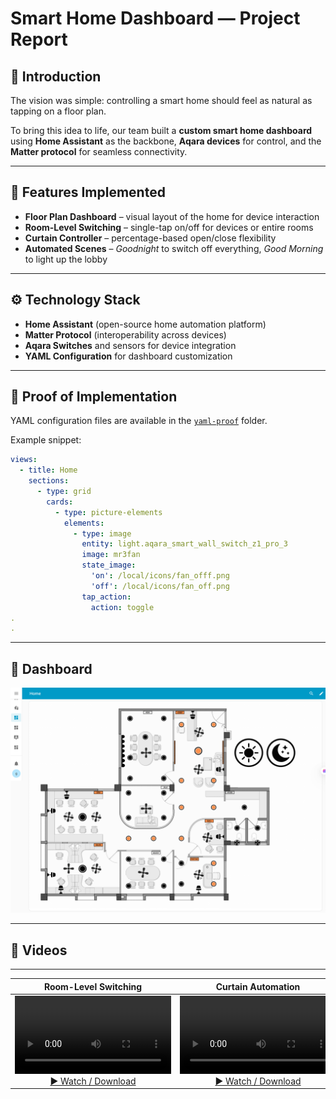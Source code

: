 # Smart Home Dashboard — Project Report

## 🌟 Introduction
The vision was simple: controlling a smart home should feel as natural as tapping on a floor plan.  

To bring this idea to life, our team built a **custom smart home dashboard** using **Home Assistant** as the backbone, **Aqara devices** for control, and the **Matter protocol** for seamless connectivity.  

---

## 🏡 Features Implemented
- **Floor Plan Dashboard** – visual layout of the home for device interaction  
- **Room-Level Switching** – single-tap on/off for devices or entire rooms  
- **Curtain Controller** – percentage-based open/close flexibility  
- **Automated Scenes** – *Goodnight* to switch off everything, *Good Morning* to light up the lobby  

---

## ⚙️ Technology Stack
- **Home Assistant** (open-source home automation platform)  
- **Matter Protocol** (interoperability across devices)  
- **Aqara Switches** and sensors for device integration  
- **YAML Configuration** for dashboard customization  

---

## 📂 Proof of Implementation
YAML configuration files are available in the [`yaml-proof`](../yaml-proof/floor_plan.yaml) folder.  

Example snippet:

```yaml
views:
  - title: Home
    sections:
      - type: grid
        cards:
          - type: picture-elements
            elements:
              - type: image
                entity: light.aqara_smart_wall_switch_z1_pro_3
                image: mr3fan
                state_image:
                  'on': /local/icons/fan_offf.png
                  'off': /local/icons/fan_off.png
                tap_action:
                  action: toggle
.
.
```
---

## 📸 Dashboard
![Dashboard Preview](../images/dashboard.png)


---


## 🎥 Videos


---

<div align="center">

| Room-Level Switching | Curtain Automation | Goodnight & Good Morning Scenes |
|:--------------------:|:------------------:|:-----------------------------:|
| <video width="250" controls><source src="../videos/room_video.mp4" type="video/mp4"></video><br>[▶️ Watch / Download](../videos/room_video.mp4) | <video width="250" controls><source src="../videos/curtain_video.mp4" type="video/mp4"></video><br>[▶️ Watch / Download](../videos/curtain_video.mp4) | <video width="250" controls><source src="../videos/gn_gm_video.mp4" type="video/mp4"></video><br>[▶️ Watch / Download](../videos/gn_gm_video.mp4) |

</div>
